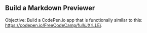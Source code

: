 ## Build a Markdown Previewer

Objective: Build a CodePen.io app that is functionally similar to this: https://codepen.io/FreeCodeCamp/full/JXrLLE/.
